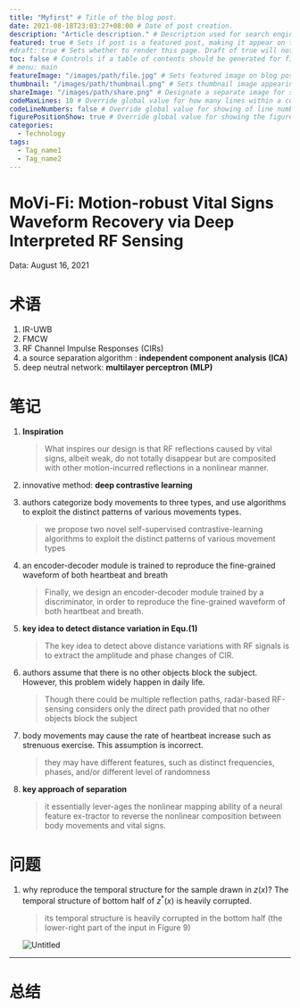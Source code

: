 ```yaml
---
title: "Myfirst" # Title of the blog post.
date: 2021-08-18T23:03:27+08:00 # Date of post creation.
description: "Article description." # Description used for search engine.
featured: true # Sets if post is a featured post, making it appear on the sidebar. A featured post won't be listed on the sidebar if it's the current page
#draft: true # Sets whether to render this page. Draft of true will not be rendered.
toc: false # Controls if a table of contents should be generated for first-level links automatically.
# menu: main
featureImage: "/images/path/file.jpg" # Sets featured image on blog post.
thumbnail: "/images/path/thumbnail.png" # Sets thumbnail image appearing inside card on homepage.
shareImage: "/images/path/share.png" # Designate a separate image for social media sharing.
codeMaxLines: 10 # Override global value for how many lines within a code block before auto-collapsing.
codeLineNumbers: false # Override global value for showing of line numbers within code block.
figurePositionShow: true # Override global value for showing the figure label.
categories:
  - Technology
tags:
  - Tag_name1
  - Tag_name2
---
```


# MoVi-Fi: Motion-robust Vital Signs Waveform Recovery via Deep Interpreted RF Sensing

Data: August 16, 2021

# 术语

1. IR-UWB
2. FMCW
3. RF Channel Impulse Responses (CIRs)
4. a source separation algorithm : **independent component analysis (ICA)**
5. deep neutral  network: **multilayer perceptron (MLP)**

# 笔记

1. **Inspiration**

    > What inspires our design is that RF reflections caused by vital signs, albeit weak, do not totally disappear but are composited with other motion-incurred reflections in a nonlinear manner.

2. innovative method: **deep contrastive learning**
3. authors categorize body movements to three types, and use algorithms to exploit the distinct patterns of various movements types.

    > we propose two novel self-supervised contrastive-learning algorithms to exploit the distinct patterns of various movement types

4. an encoder-decoder module is trained to reproduce the fine-grained waveform of both heartbeat and breath

    > Finally, we design an encoder-decoder module trained by a discriminator, in order to reproduce the fine-grained waveform of both heartbeat and breath.

5. **key idea to detect distance variation in Equ.(1)**

    > The key idea to detect above distance variations with RF signals is to extract the amplitude and phase changes of CIR.

6. authors assume that there is no other objects block the subject. However, this problem widely happen in daily life. 

    > Though there could be multiple reflection paths, radar-based RF-sensing considers only the direct path provided that no other objects block the subject

7. body movements may cause the rate of heartbeat increase such as strenuous exercise. This assumption is incorrect. 

    > they may have different features, such as distinct frequencies, phases, and/or different level of randomness

8. **key approach of separation**

    > it essentially lever-ages the nonlinear mapping ability of a neural feature ex-tractor to reverse the nonlinear composition between body movements and vital signs.

# 问题

1. why reproduce the temporal structure for the sample drawn in $z(x)$? The temporal structure of  bottom half of  $z^{*}(x)$  is heavily corrupted.

    > its temporal structure is heavily corrupted in the bottom half (the lower-right part of the input in Figure 9)

    ![Untitled](../images/Untitled.png)

---

# 总结